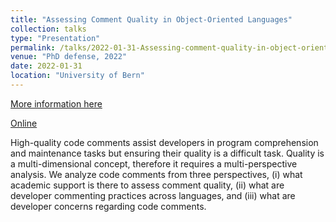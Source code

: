 ```yaml
---
title: "Assessing Comment Quality in Object-Oriented Languages"
collection: talks
type: "Presentation"
permalink: /talks/2022-01-31-Assessing-comment-quality-in-object-oriented-languages 
venue: "PhD defense, 2022"
date: 2022-01-31
location: "University of Bern"
---
```


[More information here](https://poojaruhal.github.io/files/Slides-Assessing-comment-quality-in-object-oriented-languages.pdf)

[Online](https://www.slideshare.net/PoojaRuhal/phd-defense-presenation)

High-quality code comments assist developers in program comprehension and maintenance tasks but ensuring their quality is a difficult task. 
Quality is a multi-dimensional concept, therefore it requires a multi-perspective analysis.
We analyze code comments from three perspectives, (i) what academic support is there to assess comment quality, (ii) what are developer commenting practices across languages, and (iii) what are developer concerns regarding code comments. 
